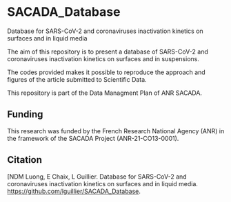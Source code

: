 # SACADA_Database
Database for SARS-CoV-2 and coronaviruses inactivation kinetics on surfaces and in liquid media

The aim of this repository is to present a database of SARS-CoV-2 and coronaviruses inactivation kinetics on surfaces and in suspensions.

The codes provided makes it possible to reproduce the approach and figures of the article submitted to Scientific Data.

This repository is part of the Data Managment Plan of ANR SACADA.

## Funding
This research was funded by the French Research National Agency (ANR) in the framework of the SACADA Project (ANR-21-CO13-0001).  

## Citation

[NDM Luong, E Chaix, L Guillier. Database for SARS-CoV-2 and coronaviruses inactivation kinetics on surfaces and in liquid media. https://github.com/lguillier/SACADA_Database. 	


